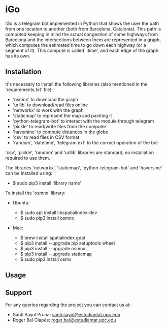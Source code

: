 # iGo
iGo is a telegram bot implemented in Python that shows the user the path from one location to another (both from Barcelona, Catalonia).
This path is computed keeping in mind the actual congestion of some highways from Barcelona and the intersections between them are represented in a graph, which computes the estimated time to go down each highway (or a segment of it). This compute is called 'itime', and each edge of the graph has its own.
## Installation
It's necessary to install the following libraries (also mentioned in the 'requirements.txt' file):
- 'osmnx' to download the graph
- 'urllib' to download/read files online
- 'networkx' to work with the graph
- 'staticmap' to represent the map and painting it
- 'python-telegram-bot' to interact with the module through telegram
- 'pickle' to read/write files from the computer
- 'haversine' to compute distances in the globe
- 'csv' to read files in CSV format
- 'random', 'datetime', 'telegram.ext' to the correct operation of the bot

'csv', 'pickle', 'random' and 'urllib' libraries are standard, no installation required to use them.

The libraries 'networkx', 'staticmap', 'python-telegram-bot' and 'haversine' can be installed using: 
- $ sudo pip3 install 'library name'

To install the 'osmnx' library:
  - Ubuntu:
    - $ sudo apt install libspatialindex-dev 
    - $ sudo pip3 install osmnx 
   
  - Mac: 
    - $ brew install spatialindex gdal 
    - $ pip3 install --upgrade pip setuptools wheel  
    - $ pip3 install --upgrade osmnx 
    - $ pip3 install --upgrade staticmap 
    - $ sudo pip3 install osmx
    
## Usage

## Support

For any queries regarding the project you can contact us at: 
  - Santi Sayol Pruna: santi.sayol@estudiantat.upc.edu
  - Roger Bel Clapés: roger.bel@estudiantat.upc.edu
  
